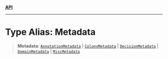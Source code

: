 [**API**](../README.md)

***

# Type Alias: Metadata

> **Metadata**: [`AnnotationMetadata`](../interfaces/AnnotationMetadata.md) \| [`ColonyMetadata`](../interfaces/ColonyMetadata.md) \| [`DecisionMetadata`](../interfaces/DecisionMetadata.md) \| [`DomainMetadata`](../interfaces/DomainMetadata.md) \| [`MiscMetadata`](../interfaces/MiscMetadata.md)
